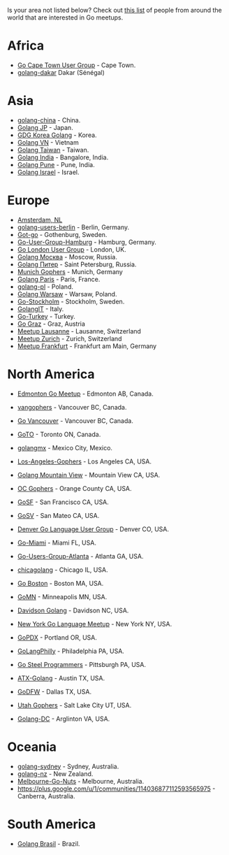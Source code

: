 Is your area not listed below? Check out [this list](http://golang.meetup.com/all/) of people from around the world that are interested in Go meetups.

# Africa
  * [Go Cape Town User Group](http://www.meetup.com/Go-Cape-Town-User-Group) - Cape Town.
  * [golang-dakar](https://plus.google.com/u/0/communities/116552609416802012105) Dakar (Sénégal)

# Asia

  * [golang-china](http://groups.google.com/group/golang-china) - China.
  * [Golang JP](https://plus.google.com/communities/107075098212007233819) - Japan.
  * [GDG Korea Golang](https://plus.google.com/u/0/communities/115721275599816202991) - Korea.
  * [Golang VN](https://plus.google.com/communities/104475612935018972341) - Vietnam
  * [Golang Taiwan](http://golang.tw) - Taiwan.
  * [Golang India](https://plus.google.com/communities/102083447604771785504) - Bangalore, India.
  * [Golang Pune](https://plus.google.com/communities/103673348666338246281) - Pune, India.
  * [Golang Israel](http://www.meetup.com/Go-Israel) - Israel.

# Europe

  * [Amsterdam, NL](http://www.meetup.com/golang-amsterdam/)
  * [golang-users-berlin](http://www.meetup.com/golang-users-berlin/) - Berlin, Germany.
  * [Got-go](http://www.meetup.com/Got-go/) - Gothenburg, Sweden.
  * [Go-User-Group-Hamburg](http://www.meetup.com/Go-User-Group-Hamburg) - Hamburg, Germany.
  * [Go London User Group](http://www.meetup.com/Go-London-User-Group/) - London, UK.
  * [Golang Москва](http://www.meetup.com/Golang-Moscow/) - Moscow, Russia.
  * [Golang Питер](http://www.meetup.com/Golang-Peter/) - Saint Petersburg, Russia.
  * [Munich Gophers](http://www.meetup.com/Munich-Gophers-Go-User-Group/) - Munich, Germany
  * [Golang Paris](http://www.meetup.com/Golang-Paris) - Paris, France.
  * [golang-pl](https://groups.google.com/forum/?fromgroups#!forum/golang-pl) - Poland.
  * [Golang Warsaw](http://www.meetup.com/Golang-Warsaw) - Warsaw, Poland.
  * [Go-Stockholm](http://www.meetup.com/Go-Stockholm/) - Stockholm, Sweden.
  * [GolangIT](http://golangit.github.io/) - Italy.
  * [Go-Turkey](https://plus.google.com/communities/101920753066440157216) - Turkey.
  * [Go Graz](https://plus.google.com/communities/106198408392520934164) - Graz, Austria
  * [Meetup Lausanne](http://www.meetup.com/Lausanne-golang-Meetup) - Lausanne, Switzerland
  * [Meetup Zurich](http://www.meetup.com/Zurich-Gophers/) - Zurich, Switzerland
  * [Meetup Frankfurt](http://www.meetup.com/Frankfurt-Gophers-Meetup/) - Frankfurt am Main, Germany

# North America

  * [Edmonton Go Meetup](http://edmontongo.org/) - Edmonton AB, Canada.
  * [vangophers](http://groups.google.com/group/vangophers) - Vancouver BC, Canada.
  * [Go Vancouver](https://plus.google.com/u/0/communities/106063002572645508555) - Vancouver BC, Canada.
  * [GoTO](http://www.meetup.com/go-toronto) - Toronto ON, Canada.

  * [golangmx](http://golang.mx/) - Mexico City, Mexico.

  * [Los-Angeles-Gophers](http://www.meetup.com/Los-Angeles-Gophers/) - Los Angeles CA, USA.
  * [Golang Mountain View](http://www.meetup.com/Golang-Mountain-View/) - Mountain View CA, USA.
  * [OC Gophers](http://www.meetup.com/Orange-County-Gophers) - Orange County CA, USA.
  * [GoSF](http://www.meetup.com/golangsf/) - San Francisco CA, USA.
  * [GoSV](http://www.meetup.com/GolangSV/) - San Mateo CA, USA.
  * [Denver Go Language User Group](http://www.meetup.com/Denver-Go-Language-User-Group/) - Denver CO, USA.
  * [Go-Miami](http://www.meetup.com/Go-Miami/) - Miami FL, USA.
  * [Go-Users-Group-Atlanta](http://www.meetup.com/Go-Users-Group-Atlanta/) - Atlanta GA, USA.
  * [chicagolang](http://groups.google.com/group/chicagolang) - Chicago IL, USA.
  * [Go Boston](https://plus.google.com/u/0/communities/103337146295481792015) - Boston MA, USA.
  * [GoMN](http://www.meetup.com/golangmn/) - Minneapolis MN, USA.
  * [Davidson Golang](http://www.meetup.com/Davidson-Golang/events/167980892/) - Davidson NC, USA.
  * [New York Go Language Meetup](http://www.meetup.com/golangny/) - New York NY, USA.
  * [GoPDX](http://groups.google.com/group/go-pdx) - Portland OR, USA.
  * [GoLangPhilly](http://www.meetup.com/GoLangPhilly/) - Philadelphia PA, USA.
  * [Go Steel Programmers](http://meetup.go-steel-programmers.org/) - Pittsburgh PA, USA.
  * [ATX-Golang](http://www.meetup.com/atxgolang/) - Austin TX, USA.
  * [GoDFW](http://www.meetup.com/GoCowboys/) - Dallas TX, USA.
  * [Utah Gophers](http://www.meetup.com/utahgophers/) - Salt Lake City UT, USA.
  * [Golang-DC](http://www.meetup.com/Golang-DC/) - Arglinton VA, USA.

# Oceania
  * [golang-sydney](http://www.meetup.com/golang-syd/) - Sydney, Australia.
  * [golang-nz](http://groups.google.com/group/golang-nz) - New Zealand.
  * [Melbourne-Go-Nuts](http://www.meetup.com/Melbourne-Go-Nuts) - Melbourne, Australia.
  * https://plus.google.com/u/1/communities/114036877112593565975 - Canberra, Australia.

# South America
  * [Golang Brasil](http://www.golangbr.org) - Brazil.